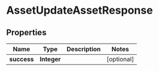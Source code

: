 

# AssetUpdateAssetResponse


## Properties

| Name | Type | Description | Notes |
|------------ | ------------- | ------------- | -------------|
|**success** | **Integer** |  |  [optional] |



